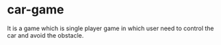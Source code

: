 # car-game
It is a game which is single player game in which user need to control the car and avoid the obstacle.

